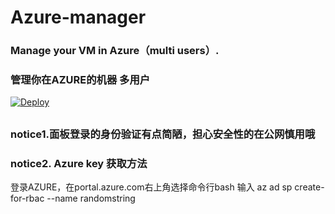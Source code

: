 # Azure-manager
### Manage your VM in Azure（multi users）.
### 管理你在AZURE的机器 多用户

[![Deploy](https://www.herokucdn.com/deploy/button.svg)](https://heroku.com/deploy)
##
### notice1.面板登录的身份验证有点简陋，担心安全性的在公网慎用哦

### notice2. Azure key 获取方法
登录AZURE，在portal.azure.com右上角选择命令行bash 输入 az ad sp create-for-rbac --name randomstring


